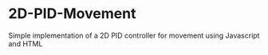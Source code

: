 # 2D-PID-Movement
Simple implementation of a 2D PID controller for movement using Javascript and HTML
